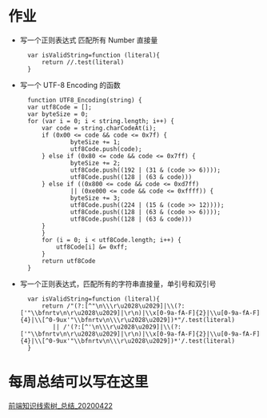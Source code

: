 # 作业
- 写一个正则表达式 匹配所有 Number 直接量

        var isValidString=function (literal){
            return //.test(literal)
        }
- 写一个 UTF-8 Encoding 的函数

        function UTF8_Encoding(string) {
        var utf8Code = [];
        var byteSize = 0;
        for (var i = 0; i < string.length; i++) {
            var code = string.charCodeAt(i);
            if (0x00 <= code && code <= 0x7f) {
                    byteSize += 1;
                    utf8Code.push(code);
            } else if (0x80 <= code && code <= 0x7ff) {
                    byteSize += 2;
                    utf8Code.push((192 | (31 & (code >> 6))));
                    utf8Code.push((128 | (63 & code)))
            } else if ((0x800 <= code && code <= 0xd7ff) 
                    || (0xe000 <= code && code <= 0xffff)) {
                    byteSize += 3;
                    utf8Code.push((224 | (15 & (code >> 12))));
                    utf8Code.push((128 | (63 & (code >> 6))));
                    utf8Code.push((128 | (63 & code)))
            }
            }
            for (i = 0; i < utf8Code.length; i++) {
                utf8Code[i] &= 0xff;
            }
            return utf8Code
        }
  
- 写一个正则表达式，匹配所有的字符串直接量，单引号和双引号
  
        var isValidString=function (literal){
            return /"(?:[^"\n\\\r\u2028\u2029]|\\(?:['"\\bfnrtv\n\r\u2028\u2029]|\r\n)|\\x[0-9a-fA-F]{2}|\\u[0-9a-fA-F]{4}|\\[^0-9ux'"\\bfnrtv\n\\\r\u2028\u2029])*"/.test(literal)
               || /'(?:[^'\n\\\r\u2028\u2029]|\\(?:['"\\bfnrtv\n\r\u2028\u2029]|\r\n)|\\x[0-9a-fA-F]{2}|\\u[0-9a-fA-F]{4}|\\[^0-9ux'"\\bfnrtv\n\\\r\u2028\u2029])*'/.test(literal)
        }
  
# 每周总结可以写在这里
[前端知识线索树_总结_20200422](https://swimmerrcd.github.io/frontEnd_zj_20200422.xmind)